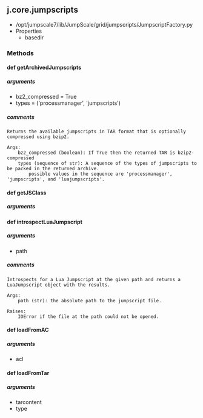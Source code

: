 ## j.core.jumpscripts

- /opt/jumpscale7/lib/JumpScale/grid/jumpscripts/JumpscriptFactory.py
- Properties
    - basedir

### Methods

    

#### def getArchivedJumpscripts 
##### arguments

- bz2_compressed = True
- types = ('processmanager', 'jumpscripts')

##### comments

```
Returns the available jumpscripts in TAR format that is optionally compressed using bzip2.

Args:
    bz2_compressed (boolean): If True then the returned TAR is bzip2-compressed
    types (sequence of str): A sequence of the types of jumpscripts to be packed in the returned archive.
        possible values in the sequence are 'processmanager', 'jumpscripts', and 'luajumpscripts'.

```

#### def getJSClass 
##### arguments

#### def introspectLuaJumpscript 
##### arguments

- path

##### comments

```
Introspects for a Lua Jumpscript at the given path and returns a LuaJumpscript object with the results.

Args:
    path (str): the absolute path to the jumpscript file.

Raises:
    IOError if the file at the path could not be opened.

```

#### def loadFromAC 
##### arguments

- acl
#### def loadFromTar 
##### arguments

- tarcontent
- type
